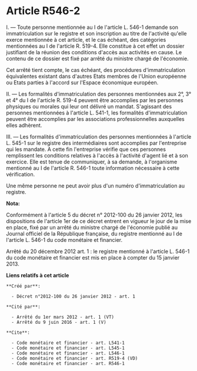 # Article R546-2

I. ― Toute personne mentionnée au I de l'article L. 546-1 demande son immatriculation sur le registre et son inscription au
titre de l'activité qu'elle exerce mentionnée à cet article, et le cas échéant, des catégories mentionnées au I de l'article
R. 519-4. Elle constitue à cet effet un dossier justifiant de la réunion des conditions d'accès aux activités en cause. Le
contenu de ce dossier est fixé par arrêté du ministre chargé de l'économie. 

Cet arrêté tient compte, le cas échéant, des procédures d'immatriculation équivalentes existant dans d'autres Etats membres
de l'Union européenne ou Etats parties à l'accord sur l'Espace économique européen. 

II. ― Les formalités d'immatriculation des personnes mentionnées aux 2°, 3° et 4° du I de l'article R. 519-4 peuvent être
accomplies par les personnes physiques ou morales qui leur ont délivré un mandat. S'agissant des personnes mentionnées à
l'article L. 541-1, les formalités d'immatriculation peuvent être accomplies par les associations professionnelles auxquelles
elles adhèrent. 

III. ― Les formalités d'immatriculation des personnes mentionnées à l'article L. 545-1 sur le registre des intermédiaires
sont accomplies par l'entreprise qui les mandate. A cette fin l'entreprise vérifie que ces personnes remplissent les
conditions relatives à l'accès à l'activité d'agent lié et à son exercice. Elle est tenue de communiquer, à sa demande, à
l'organisme mentionné au I de l'article R. 546-1 toute information nécessaire à cette vérification. 

Une même personne ne peut avoir plus d'un numéro d'immatriculation au registre.

**Nota:**

Conformément à l'article 5 du décret n° 2012-100 du 26 janvier 2012, les dispositions de l'article 1er de ce décret entrent
en vigueur le jour de la mise en place, fixé par un arrêté du ministre chargé de l'économie publié au Journal officiel de la
République française, du registre mentionné au I de l'article L. 546-1 du code monétaire et financier.

Arrêté du 20 décembre 2012 art. 1 : le registre mentionné à l'article L. 546-1 du code monétaire et financier est mis en
place à compter du 15 janvier 2013.

**Liens relatifs à cet article**

	**Créé par**:

	  - Décret n°2012-100 du 26 janvier 2012 - art. 1

	**Cité par**:

	  - Arrêté du 1er mars 2012 - art. 1 (VT)
	  - Arrêté du 9 juin 2016 - art. 1 (V)

	**Cite**:

	  - Code monétaire et financier - art. L541-1
	  - Code monétaire et financier - art. L545-1
	  - Code monétaire et financier - art. L546-1
	  - Code monétaire et financier - art. R519-4 (VD)
	  - Code monétaire et financier - art. R546-1

